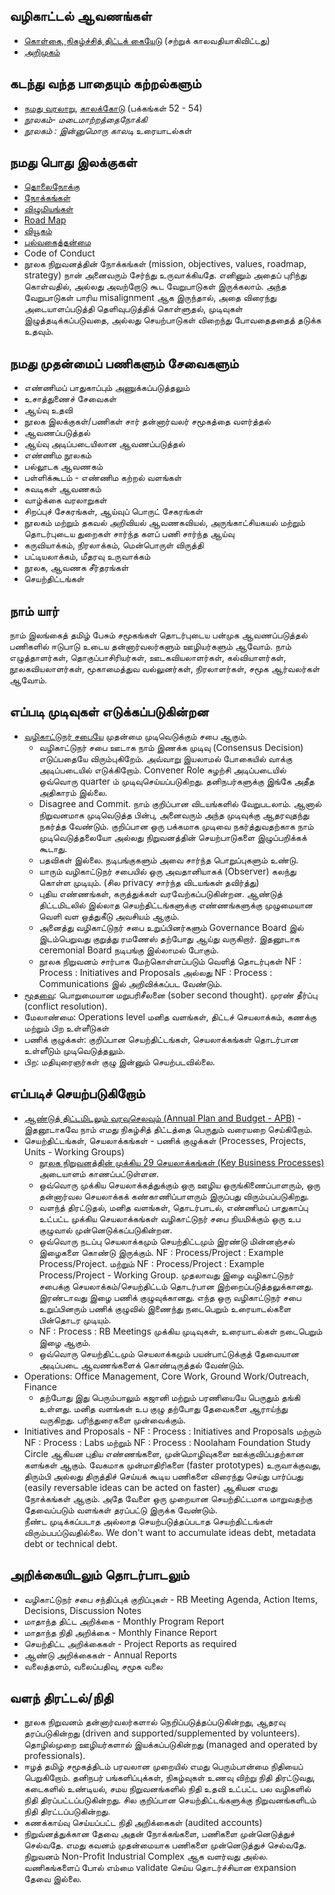 ## வழிகாட்டல் ஆவணங்கள்
* [கொள்கை, நிகழ்ச்சித் திட்டக் கையேடு](http://www.noolahamfoundation.org/documents/introductions/PP_Manual_NF_2015.pdf) (சற்றுக் காலவதியாகிவிட்டது)
* [அறிமுகம்](http://www.noolahamfoundation.org/documents/introductions/IntrodocNoolaham.pdf)

## கடந்து வந்த பாதையும் கற்றல்களும்
* [நமது வரலாறு](http://noolahamfoundation.org/web/ta/%E0%AE%B5%E0%AE%B0%E0%AE%B2%E0%AE%BE%E0%AE%B1%E0%AF%81), [
காலக்கோடு](http://www.noolahamfoundation.org/documents/introductions/PP_Manual_NF_2015.pdf) (பக்கங்கள் 52 - 54)
* *நூலகம்- மடைமாற்றத்தைநோக்கி*
* *நூலகம் : இன்னுமொரு காலடி* உரையாடல்கள்

## நமது பொது இலக்குகள்
* [தொலைநோக்கு](https://github.com/noolahamfoundation/guiding-documents/blob/master/NF%20-%20Mission.md)
* [நோக்கங்கள்](https://github.com/noolahamfoundation/guiding-documents/blob/master/NF%20-%20Objectives.md)
* [விழுமியங்கள்](https://github.com/noolahamfoundation/guiding-documents/blob/master/NF%20-%20Values.md)
* [Road Map](http://noolahamfoundation.org/wiki/index.php?title=Roadmap_2020)
* [வியூகம்](https://github.com/noolahamfoundation/guiding-documents/blob/master/Noolaham%20Strategy%202012-2014%20Final%20Final%20v1%202011-12-24.docx)
* [பல்வகைத்தன்மை](https://github.com/noolahamfoundation/guiding-documents/blob/master/NF%20-%20Diversity.md)
* Code of Conduct
* நூலக நிறுவனத்தின் நோக்கங்கள் (mission, objectives, values, roadmap, strategy) நான் அனைவரும் சேர்ந்து உருவாக்கியதே.  எனினும் அதைப் புரிந்து கொள்வதில், அல்லது அவற்றோடு கூட வேறுபாடுகள் இருக்கலாம்.  அந்த வேறுபாடுகள் பாரிய misalignment ஆக இருந்தால், அதை விரைந்து அடையாளப்படுத்தி தெளிவுபடுத்திக் கொள்ளுதல், முடிவுகள் இழுத்தடிக்கப்படுவதை, அல்லது செயற்பாடுகள் விறைந்து போவதைததைத் தடுக்க உதவும்.

## நமது முதன்மைப் பணிகளும் சேவைகளும்
* எண்ணிமப் பாதுகாப்பும் அணுக்கப்படுத்தலும்
* உசாத்துணைச் சேவைகள்
* ஆய்வு உதவி
* நூலக இலக்குகள்/பணிகள் சார் தன்னார்வலர் சமூகத்தை வளர்த்தல்
* ஆவணப்படுத்தல்
* ஆய்வு அடிப்படையிலான ஆவணப்படுத்தல்
* எண்ணிம நூலகம்
* பல்லூடக ஆவணகம்
* பள்ளிக்கூடம் - எண்ணிம கற்றல் வளங்கள்
* சுவடிகள் ஆவணகம்
* வாழ்க்கை வரலாறுகள்
* சிறப்புச் சேகரங்கள், ஆய்வுப் பொருட் சேகரங்கள்
* நூலகம் மற்றும் தகவல் அறிவியல் ஆவணகவியல், அருங்காட்சியகயல் மற்றும் தொடர்புடைய துறைகள் சார்ந்த களப் பணி சார்ந்த ஆய்வு
* கருவியாக்கம், நிரலாக்கம், மென்பொருள் விருத்தி
* பட்டியலாக்கம், மீதரவு உருவாக்கம்
* நூலக, ஆவணக சீர்தரங்கள்
* செயற்திட்டங்கள்
    
## நாம் யார்
நாம் இலங்கைத் தமிழ் பேசும் சமூகங்கள் தொடர்புடைய பன்முக ஆவணப்படுத்தல் பணிகளில் ஈடுபாடு உடைய தன்னார்வலர்களும் ஊழியர்களும் ஆவோம்.  நாம் எழுத்தாளர்கள், தொகுப்பாசிரியர்கள், ஊடகவியலாளர்கள், கல்வியாளர்கள், நூலகவியலாளர்கள், மூகாமைத்துவ வல்லுனர்கள், நிரலாளர்கள், சமூக ஆர்வலர்கள் ஆவோம்.  

## எப்படி முடிவுகள் எடுக்கப்படுகின்றன
* [வழிகாட்டுநர் சபையே](https://docs.google.com/document/d/1UMo05fUzjMJFdnThg4pxX-s0p72rRLxi-ENA74I2YeA/edit?usp=sharing) முதன்மை முடிவெடுக்கும் சபை ஆகும்.
    * வழிகாட்டுநர் சபை ஊடாக நாம் இணக்க முடிவு (Consensus Decision) எடுப்பதையே விரும்புகிறேம்.  அவ்வாறு இயலாமல் போகையில் வாக்கு அடிப்படையில் எடுக்கிறோம்.  Convener Role சுழற்சி அடிப்படையில் ஒவ்வொரு quarter ம் முடிவுசெய்யப்படுகிறது.  தனிநபர்களுக்கு இங்கே அதீத அதிகாரம் இல்லை.  
    * Disagree and Commit. நாம் குறிப்பான விடயங்களில் வேறுபடலாம்.  ஆனால் நிறுவனமாக முடிவெடுத்த பின்பு, அனைவரும் அந்த முடிவுக்கு ஆதரவுதந்து நகர்த்த வேண்டும்.  குறிப்பான ஒரு பக்கமாக முடிவை நகர்த்துவதற்காக நாம் முடிவெடுத்தலையோ அல்லது நிறுவனத்தின் செயற்பாடுகளை இழுப்பறிக்கக் கூடாது.
    * பதவிகள் இல்லை.  நடிபங்குகளும் அவை சார்ந்த பொறுப்புகளும் உண்டு. 
    * யாரும் வழிகாட்டுநர் சபையில் ஒரு அவதானியாகக் (Observer) கலந்து கொள்ள முடியும். (சில privacy சார்ந்த விடயங்கள் தவிர்த்து)
    * புதிய எண்ணங்கள், கருத்துக்கள் வரவேற்கப்படுகின்றன.  ஆண்டுத் திட்டமிடலில் இல்லாத செயற்திட்டங்களுக்கு எண்ணங்களுக்கு முழுமையான வெளி வள ஒத்துகீடு அவசியம் ஆகும்.
    * அனைத்து வழிகாட்டுநர் சபை உறுப்பினர்களும் Governance Board இல் இடம்பெறுவது குறுத்து ரமணேஸ் தற்போது ஆய்து வருகிறார்.  இதனூடாக ceremonial Board நடிபங்கு இல்லாமல் போகும்.
    * நூலக நிறுவனம் சார்பாக மேற்கொள்ளப்படும் வெளித் தொடர்புகள்  NF : Process : Initiatives and Proposals  அல்லது NF : Process : Communications இல் அறிவிக்கப்பட வேண்டும்.  
* [மூதவை](https://docs.google.com/document/d/1xHDGKgzjRYDObbzR6LSDUANqL2NLzk3CL6h_Au5OEIQ/edit?usp=sharing): பொறுமையான 
மறுபரிசீலனை (sober second thought). முரண் தீர்ப்பு (conflict resolution).
* மேலாண்மை: Operations level மனித வளங்கள், திட்டச் செயலாக்கம், கணக்கு மற்றும் பிற உள்ளீடுகள்
* பணிக் குழுக்கள்: குறிப்பான செயற்திட்டங்கள், செயலாக்கங்கள் தொடர்பான உள்ளீடும் முடிவெடுத்தலும்.
* பிற: மதியுரைஞர்கள் குழு இன்னும் செயற்படவில்லை.
    
## எப்படிச் செயற்படுகிறோம்
* [ஆண்டுத் திட்டமிடலும் வரவுசெலவும் (Annual Plan and Budget - APB)](http://www.noolahamfoundation.org/blog/?p=1134) - இதனூடாகவே நாம் எமது நிகழ்சித் திட்டத்தை பெருதும் வரையறை செய்கிறோம்.  
* செயற்திட்டங்கள், செயலாக்கங்கள் - பணிக் குழுக்கள் (Processes, Projects, Units - Working Groups)
    * [நூலக நிறுவனத்தின் முக்கிய 29 செயலாக்கங்கள் (Key Business Processes)](https://docs.google.com/spreadsheets/d/1uzD1t51iG7-8qe2zQxCJlWJt4o9WnRIu3v0Ni34zke0/edit?usp=sharing) அடையாளம் காணப்பட்டுள்ளன.  
    * ஒவ்வொரு முக்கிய செயலாக்கத்துக்கும் ஒரு ஊழிய ஒருங்கிணைப்பாளரும், ஒரு தன்னார்வல செயலாக்கக் கண்காணிப்பாளரும் இருப்பது விரும்பப்படுகிறது.
    * வளந்த் திரட்டுதல், மனித வளங்கள், தொடர்பாடல், எண்ணிமப் பாதுகாப்பு உட்பட்ட முக்கிய செயலாக்கங்கள் வழிகாட்டுநர் சபை நியமிக்கும் ஒரு உப குழுவால் முன்னெடுக்கப்படுகின்றன.  
    * ஒவ்வொரு நடப்பு செயலாக்கமும் செயற்திட்டமும் இரண்டு மின்னஞ்சல் இழைகளை கொண்டு இருக்கும்.  NF : Process/Project : Example Process/Project.  மற்றும் NF : Process/Project : Example Process/Project - Working Group.  முதலாவது இழை வழிகாட்டுநர் சபைக்கு செயலாக்கம்/செயற்திட்டம் தொடர்பான இற்றைப்படுத்தலுக்கானது.  இரண்டாவது இழை பணிக் குழுவுக்கானது.  எந்த ஒரு வழிகாட்டுநர் சபை உறுப்பினரும் பணிக் குழுவில் இணைந்து நடைபெறும் உரையாடல்களை பின்தொடர முடியும்.  
     * NF : Process : RB Meetings முக்கிய முடிவுகள், உரையாடல்கள் நடைபெறும் இழை ஆகும்.
     * ஒவ்வொரு செயற்திட்டமும் செயலாக்கமும் பயன்பாட்டுக்குத் தேவையான அடிப்படை ஆவணங்களைக் கொண்டிருத்தல் வேண்டும்.  
 * Operations: Office Management, Core Work, Ground Work/Outreach, Finance
     * தற்போது இது பெரும்பாலும் கஜானி மற்றும் பரணியையே பெருதும் தங்கி உள்ளது.  மனித வளங்கள் உப குழு தற்போது தேவைகளை ஆராய்ந்து வருகிறது.  பரிந்துரைகளை முன்வைக்கும்.
* Initiatives and Proposals - NF : Process : Initiatives and Proposals மற்ரும் NF : Process : Labs மற்றும் NF : Process : Noolaham Foundation Study Circle ஆகியன புதிய எண்ணங்களை, முன்மொழிவுகளை ஊக்குவிப்பதற்கான களங்கள் ஆகும்.  வேகமாக முன்மாதிரிகளை (faster prototypes) உருவாக்குவது, திரும்பி அல்லது திருத்திச் செய்யக் கூடிய பணிகளை விரைந்து செய்து பார்ப்பது (easily reversable ideas can be acted on faster)  ஆகியன எமது நோக்கங்கள் ஆகும்.  அதே வேளை ஒரு முறையான செயற்திட்டமாக மாறுவதற்கு தேவைப்படும் வளங்கள் தரப்பட்டு இருக்க வேண்டும்.    
நீண்ட முடிக்கப்படாத அல்லாத செயற்படுத்தப்படாத செயற்திட்டங்கள் விரும்பபப்டுவதில்லை.  We don't want to accumulate ideas debt, metadata debt or technical debt.    

## அறிக்கையிடலும் தொடர்பாடலும்
* வழிகாட்டுநர் சபை சந்திப்புக் குறிப்புகள் - RB Meeting Agenda, Action Items, Decisions, Discussion Notes
* மாதாந்த திட்ட அறிக்கை - Monthly Program Report
* மாதாந்த நிதி அறிக்கை - Monthly Finance Report
* செயற்திட்ட அறிக்கைகள் - Project Reports as required
* ஆண்டு அறிக்கைகள் - Annual Reports
* வலைத்தளம், வலைப்பதிவு, சமூக வலை

## வளந் திரட்டல்/நிதி
* நூலக நிறுவனம் தன்னார்வலர்களால் நெறிப்படுத்தப்படுகின்றது, ஆதரவு தரப்படுகின்றது (driven and supported/supplemented by volunteers).  தொழில்முறை ஊழியர்களால் இயக்கப்படுகின்றது (managed and operated by professionals).
* ஈழத் தமிழ் சமூகத்திடம் பரவலான முறையில் எமது பெரும்பான்மை நிதியைப் பெறுகிறோம்.  தனிநபர் பங்களிப்புக்கள், நிகழ்வுகள் உணவு விற்று நிதி திரட்டுவது, கடைகளில் உண்டியல், சமய நிறுவனங்களில் நிதி உதவி உட்பட்ட பல வழிகளில் நிதி திரப்பட்டப்படுகின்றது.  சில குறிப்பான செயற்திட்டங்களுக்கு நிறுவனங்களிடம் நிதி திரட்டப்படுகின்றது.  
* கணக்காய்வு செய்யப்பட்ட நிதி அறிக்கைகள் (audited accounts)
* நிறுவ்னத்துக்கான தேவை அதன் நோக்கங்களை, பணிகளை முன்னெடுத்துச் செல்வதே.  எமது கவனம் முதன்மையாக பணிகளை முன்னெடுத்துச் செல்வதே.  நிறுவனம் Non-Profit Industrial Complex ஆக வளர்வது அல்ல.  வணிகங்களைப் போல் எம்மை validate செய்ய தொடர்ச்சியான expansion தேவை இல்லை.  
